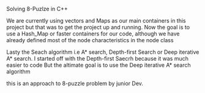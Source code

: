 Solving 8-Puzlze in C++


We are currently using vectors and Maps as our main containers in this project but that was to get the project up and running.
Now the goal is to use a Hash_Map or faster containers for our code, although we have already defined most of the node characteristics in the node class

Lasty the Seach algorithm i.e A* search, Depth-first Search or Deep iterative A* search.
I started off with the Depth-first Saecrh because it was much easier to code But the altimate goal is to use the Deep iterative A* search algorithm

this is an approach to 8-puzzle problem by junior Dev.
